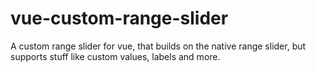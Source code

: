 # vue-custom-range-slider
A custom range slider for vue, that builds on the native range slider, but supports stuff like custom values, labels and more.
